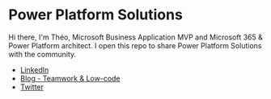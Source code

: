 # Power Platform Solutions

Hi there, I'm Théo, Microsoft Business Application MVP and Microsoft 365 & Power Platform architect.
I open this repo to share Power Platform Solutions with the community.

- [LinkedIn](https://www.linkedin.com/in/tchinnin)
- [Blog - Teamwork & Low-code](https://tchinnin.com)
- [Twitter](https://twitter.com/tchinnin)